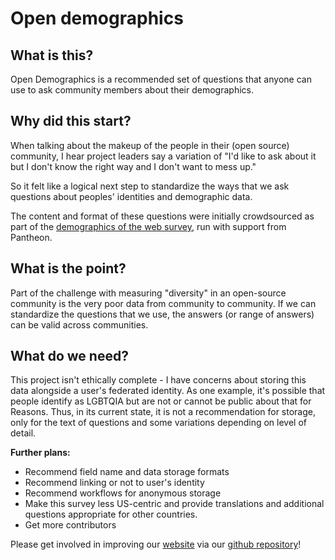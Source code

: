 # Open demographics

## What is this?
Open Demographics is a recommended set of questions that anyone can use to ask community members about their demographics.

## Why  did this start?
When talking about  the makeup of the people in their (open source) community, I hear project leaders say a variation of "I'd like to ask about it but I don't know the right way and I don't want to mess up."

So it felt like a logical next step to standardize the ways that we ask questions about peoples' identities and demographic data.  

The content and format of these questions were initially crowdsourced as part of the [demographics of the web survey](https://github.com/drupaldiversity/diversity-of-the-web), run with support from Pantheon.

## What is the point?
Part of the challenge with measuring "diversity" in an open-source community is the very poor data from community to community.  If we can standardize the questions that we use, the answers (or range of answers) can be valid across communities.

## What do we need?
This project isn't ethically complete - I have concerns about storing this data alongside a user's federated identity. As one example, it's possible that people identify as LGBTQIA but are not or cannot be public about that for  Reasons.  Thus, in its current state, it is not a recommendation for storage, only for the text of questions and some variations depending on level of detail.

**Further plans:**
- Recommend field name and data storage formats
- Recommend linking or not to user's identity
- Recommend workflows for anonymous storage
- Make this survey less US-centric and provide translations and additional questions appropriate for other countries.
- Get more contributors

Please get involved in improving our [website](https://drnikki.github.io/open-demographics/) via our [github repository](https://github.com/drnikki/open-demographics/)!
